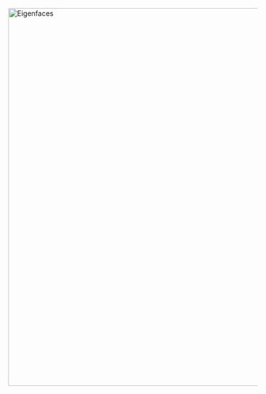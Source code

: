 <img width="764" alt="Eigenfaces" src="https://github.com/ggcr/eigenfaces-pca/assets/57730982/50b78bd9-3acb-4b90-ae9f-0f541057c734">

